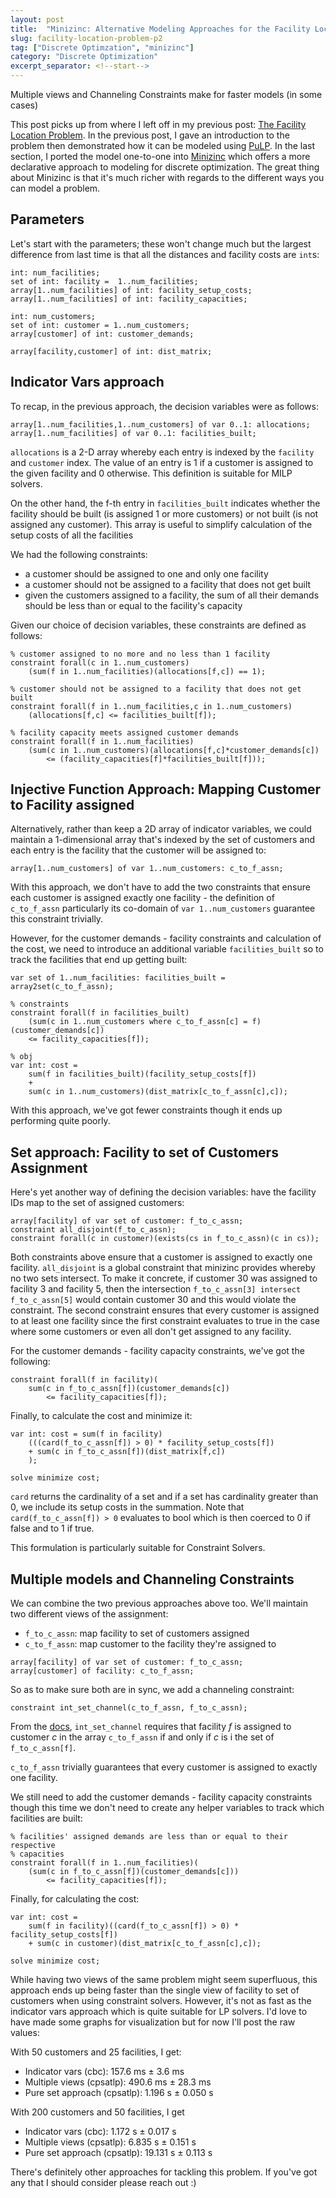 ```yaml
---
layout: post
title:  "Minizinc: Alternative Modeling Approaches for the Facility Location Problem"
slug: facility-location-problem-p2
tag: ["Discrete Optimzation", "minizinc"]
category: "Discrete Optimization"
excerpt_separator: <!--start-->
---
```


Multiple views and Channeling Constraints make for faster models (in some cases)

<!--start-->

This post picks up from where I left off in my previous post:
[The Facility Location Problem](https://bnm3k.github.io/blog/facility-location-problem).
In the previous post, I gave an introduction to the problem then demonstrated
how it can be modeled using [PuLP](https://coin-or.github.io/pulp/). In the last
section, I ported the model one-to-one into
[Minizinc](https://www.minizinc.org/) which offers a more declarative approach
to modeling for discrete optimization. The great thing about Minizinc is that
it's much richer with regards to the different ways you can model a problem.

## Parameters

Let's start with the parameters; these won't change much but the largest
difference from last time is that all the distances and facility costs are
`int`s:

```Minizinc
int: num_facilities;
set of int: facility =  1..num_facilities;
array[1..num_facilities] of int: facility_setup_costs;
array[1..num_facilities] of int: facility_capacities;

int: num_customers;
set of int: customer = 1..num_customers;
array[customer] of int: customer_demands;

array[facility,customer] of int: dist_matrix;
```

## Indicator Vars approach

To recap, in the previous approach, the decision variables were as follows:

```Minizinc
array[1..num_facilities,1..num_customers] of var 0..1: allocations;
array[1..num_facilities] of var 0..1: facilities_built;
```

`allocations` is a 2-D array whereby each entry is indexed by the `facility` and
`customer` index. The value of an entry is 1 if a customer is assigned to the
given facility and 0 otherwise. This definition is suitable for MILP solvers.

On the other hand, the f-th entry in `facilities_built` indicates whether the
facility should be built (is assigned 1 or more customers) or not built (is not
assigned any customer). This array is useful to simplify calculation of the
setup costs of all the facilities

We had the following constraints:

- a customer should be assigned to one and only one facility
- a customer should not be assigned to a facility that does not get built
- given the customers assigned to a facility, the sum of all their demands
  should be less than or equal to the facility's capacity

Given our choice of decision variables, these constraints are defined as
follows:

```
% customer assigned to no more and no less than 1 facility
constraint forall(c in 1..num_customers)
    (sum(f in 1..num_facilities)(allocations[f,c]) == 1);

% customer should not be assigned to a facility that does not get built
constraint forall(f in 1..num_facilities,c in 1..num_customers)
    (allocations[f,c] <= facilities_built[f]);

% facility capacity meets assigned customer demands
constraint forall(f in 1..num_facilities)
    (sum(c in 1..num_customers)(allocations[f,c]*customer_demands[c])
        <= (facility_capacities[f]*facilities_built[f]));
```

## Injective Function Approach: Mapping Customer to Facility assigned

Alternatively, rather than keep a 2D array of indicator variables, we could
maintain a 1-dimensional array that's indexed by the set of customers and each
entry is the facility that the customer will be assigned to:

```Minizinc
array[1..num_customers] of var 1..num_customers: c_to_f_assn;
```

With this approach, we don't have to add the two constraints that ensure each
customer is assigned exactly one facility - the definition of `c_to_f_assn`
particularly its co-domain of `var 1..num_customers` guarantee this constraint
trivially.

However, for the customer demands - facility constraints and calculation of the
cost, we need to introduce an additional variable `facilities_built` so to track
the facilities that end up getting built:

```
var set of 1..num_facilities: facilities_built = array2set(c_to_f_assn);

% constraints
constraint forall(f in facilities_built)
    (sum(c in 1..num_customers where c_to_f_assn[c] = f)(customer_demands[c])
    <= facility_capacities[f]);

% obj
var int: cost =
    sum(f in facilities_built)(facility_setup_costs[f])
    +
    sum(c in 1..num_customers)(dist_matrix[c_to_f_assn[c],c]);
```

With this approach, we've got fewer constraints though it ends up performing
quite poorly.

## Set approach: Facility to set of Customers Assignment

Here's yet another way of defining the decision variables: have the facility IDs
map to the set of assigned customers:

```Minizinc
array[facility] of var set of customer: f_to_c_assn;
constraint all_disjoint(f_to_c_assn);
constraint forall(c in customer)(exists(cs in f_to_c_assn)(c in cs));
```

Both constraints above ensure that a customer is assigned to exactly one
facility. `all_disjoint` is a global constraint that minizinc provides whereby
no two sets intersect. To make it concrete, if customer 30 was assigned to
facility 3 and facility 5, then the intersection
`f_to_c_assn[3] intersect f_to_c_assn[5]` would contain customer 30 and this
would violate the constraint. The second constraint ensures that every customer
is assigned to at least one facility since the first constraint evaluates to
true in the case where some customers or even all don't get assigned to any
facility.

For the customer demands - facility capacity constraints, we've got the
following:

```
constraint forall(f in facility)(
    sum(c in f_to_c_assn[f])(customer_demands[c])
        <= facility_capacities[f]);
```

Finally, to calculate the cost and minimize it:

```
var int: cost = sum(f in facility)
    (((card(f_to_c_assn[f]) > 0) * facility_setup_costs[f])
    + sum(c in f_to_c_assn[f])(dist_matrix[f,c])
    );

solve minimize cost;
```

`card` returns the cardinality of a set and if a set has cardinality greater
than 0, we include its setup costs in the summation. Note that
`card(f_to_c_assn[f]) > 0` evaluates to bool which is then coerced to 0 if false
and to 1 if true.

This formulation is particularly suitable for Constraint Solvers.

## Multiple models and Channeling Constraints

We can combine the two previous approaches above too. We'll maintain two
different views of the assignment:

- `f_to_c_assn`: map facility to set of customers assigned
- `c_to_f_assn`: map customer to the facility they're assigned to

```Minizinc
array[facility] of var set of customer: f_to_c_assn;
array[customer] of facility: c_to_f_assn;
```

So as to make sure both are in sync, we add a channeling constraint:

```Minizinc
constraint int_set_channel(c_to_f_assn, f_to_c_assn);
```

From the
[docs](https://www.minizinc.org/doc-2.6.3/en/lib-globals-channeling.html),
`int_set_channel` requires that facility _f_ is assigned to customer _c_ in the
array `c_to_f_assn` if and only if _c_ is i the set of `f_to_c_assn[f]`.

`c_to_f_assn` trivially guarantees that every customer is assigned to exactly
one facility.

We still need to add the customer demands - facility capacity constraints though
this time we don't need to create any helper variables to track which facilities
are built:

```Minizinc
% facilities' assigned demands are less than or equal to their respective
% capacities
constraint forall(f in 1..num_facilities)(
    (sum(c in f_to_c_assn[f])(customer_demands[c]))
        <= facility_capacities[f]);
```

Finally, for calculating the cost:

```
var int: cost = 
    sum(f in facility)((card(f_to_c_assn[f]) > 0) * facility_setup_costs[f])
    + sum(c in customer)(dist_matrix[c_to_f_assn[c],c]);

solve minimize cost;
```

While having two views of the same problem might seem superfluous, this approach
ends up being faster than the single view of facility to set of customers when
using constraint solvers. However, it's not as fast as the indicator vars
approach which is quite suitable for LP solvers. I'd love to have made some
graphs for visualization but for now I'll post the raw values:

With 50 customers and 25 facilities, I get:

- Indicator vars (cbc): 157.6 ms ± 3.6 ms
- Multiple views (cpsatlp): 490.6 ms ± 28.3 ms
- Pure set approach (cpsatlp): 1.196 s ± 0.050 s

With 200 customers and 50 facilities, I get

- Indicator vars (cbc): 1.172 s ± 0.017 s
- Multiple views (cpsatlp): 6.835 s ± 0.151 s
- Pure set approach (cpsatlp): 19.131 s ± 0.113 s

There's definitely other approaches for tackling this problem. If you've got any
that I should consider please reach out :)
